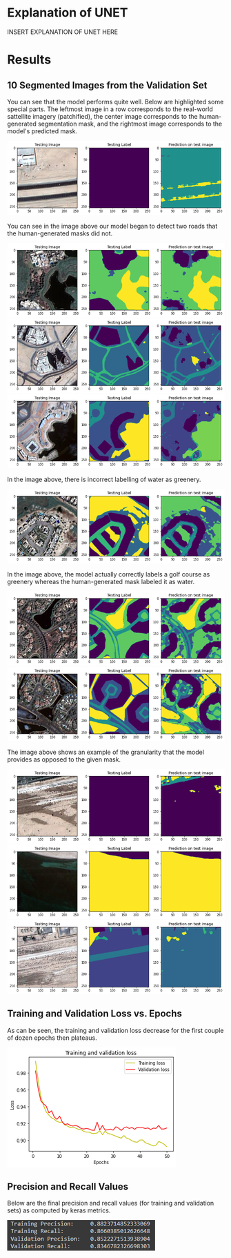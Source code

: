 # Explanation of UNET
INSERT EXPLANATION OF UNET HERE


# Results

## 10 Segmented Images from the Validation Set

You can see that the model performs quite well. Below are highlighted some special parts. The leftmost image in a row corresponds to the real-world sattellite imagery (patchified), the center image corresponds to the human-generated segmentation mask, and the rightmost image corresponds to the model's predicted mask.

![1](https://github.com/brendan123/Semantic-Segmentation/blob/milestone-2/docs/images/1.png)

You can see in the image above our model began to detect two roads that the human-generated masks did not.

![2](https://github.com/brendan123/Semantic-Segmentation/blob/milestone-2/docs/images/2.png)
![3](https://github.com/brendan123/Semantic-Segmentation/blob/milestone-2/docs/images/3.png)
![4](https://github.com/brendan123/Semantic-Segmentation/blob/milestone-2/docs/images/4.png)

In the image above, there is incorrect labelling of water as greenery.

![5](https://github.com/brendan123/Semantic-Segmentation/blob/milestone-2/docs/images/5.png)

In the image above, the model actually correctly labels a golf course as greenery whereas the human-generated mask labeled it as water.

![6](https://github.com/brendan123/Semantic-Segmentation/blob/milestone-2/docs/images/6.png)
![7](https://github.com/brendan123/Semantic-Segmentation/blob/milestone-2/docs/images/7.png)

The image above shows an example of the granularity that the model provides as opposed to the given mask.

![8](https://github.com/brendan123/Semantic-Segmentation/blob/milestone-2/docs/images/8.png)
![9](https://github.com/brendan123/Semantic-Segmentation/blob/milestone-2/docs/images/9.png)
![10](https://github.com/brendan123/Semantic-Segmentation/blob/milestone-2/docs/images/10.png)

## Training and Validation Loss vs. Epochs

As can be seen, the training and validation loss decrease for the first couple of dozen epochs then plateaus.

![graph](https://github.com/brendan123/Semantic-Segmentation/blob/milestone-2/docs/images/tv_loss_over_epochs.png)

## Precision and Recall Values

Below are the final precision and recall values (for training and validation sets) as computed by keras metrics.

![pr](https://github.com/brendan123/Semantic-Segmentation/blob/milestone-2/docs/images/pr.png)